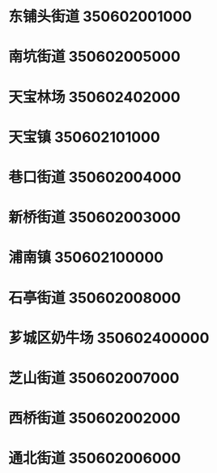 # 东铺头街道 350602001000
# 南坑街道 350602005000
# 天宝林场 350602402000
# 天宝镇 350602101000
# 巷口街道 350602004000
# 新桥街道 350602003000
# 浦南镇 350602100000
# 石亭街道 350602008000
# 芗城区奶牛场 350602400000
# 芝山街道 350602007000
# 西桥街道 350602002000
# 通北街道 350602006000
